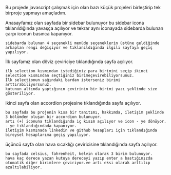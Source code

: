 Bu projede javascript çalışmak için olan bazı küçük projeleri birleştirip tek birproje yapmayı amaçladım.

Anasayfamız olan sayfada bir sidebar bulunuyor bu sidebar icona tıklanıldığında yavaşça açılıyor ve tekrar aynı iconayada sidebarda bulunan çarpı iconun basınca kapanıyor.

    sidebarda bulunan 4 seçenekli menüde seçeneklerin üstüne geldiğinde arkaplan rengi değişiyor ve tıklanıldığında ilgili sayfaya geçiş yapılıyor.

  
İlk sayfamız olan döviz çeviriciye tıklandığında sayfa açılıyor.

    ilk selection kısmından istediğiniz para birimini seçip ikinci selection kısmından seçtiğiniz birimeçevirebiliyorsunuz.
    İlk selectionun sağındaki bardan isterseniz birimi arttırabiliyorsunuz.
    kutunun altında yaptığının çevirinin bir birimi yazı şeklinde size gösteriliyor.


ikinci sayfa olan accordion projesine tıklandığında sayfa açılıyor.

    bu sayfada bu projenin kısa bir tanıtımı, hakkımda, iletişim şeklinde 3 bölümden oluşan bir accordion bulunuyor.
    artı (+) iconuna tıklandığında iç kısım açılıyor ve icon - ye dönüyor. - ye tıklandığındada kapanıyor.
    iletişim kısmınada linkedin ve github hesapları için tıklandığında bireysel hesaplarıma geçiş yapılıyor.


üçüncü sayfa olan hava sıcaklığı çeviricisine tıklandığında sayfa açılıyor.

    bu sayfada celsius, fahrenheit, kelvin olarak 3 birim bulunuyor.
    hava kaç derece yazan kutuya dereceyi yazıp enter a bastığınızda otomatik diğer birimlere çeviriyor.ve artı eksi olarak arttılıp azaltılabiliyor.
  
  
